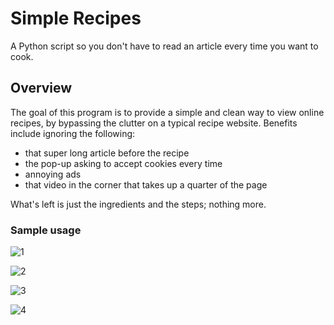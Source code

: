 # Simple Recipes
A Python script so you don't have to read an article every time you want to cook.

## Overview
The goal of this program is to provide a simple and clean way to view online recipes, by bypassing the clutter on a typical recipe website. Benefits include ignoring the following:
- that super long article before the recipe
- the pop-up asking to accept cookies every time
- annoying ads
- that video in the corner that takes up a quarter of the page

What's left is just the ingredients and the steps; nothing more.

### Sample usage


![1](https://github.com/dayshaunlee/simple-recipes/assets/116947297/5e5f8a02-66b8-43aa-ab1c-41e2fd376081)

![2](https://github.com/dayshaunlee/simple-recipes/assets/116947297/c93e2b5a-da7f-4cfe-a52d-179face6d817)

![3](https://github.com/dayshaunlee/simple-recipes/assets/116947297/18aa30aa-7f50-4011-8f60-c93731c1f504)

![4](https://github.com/dayshaunlee/simple-recipes/assets/116947297/07c8e6d7-fff3-4222-ae48-2e8d568a3fcd)
